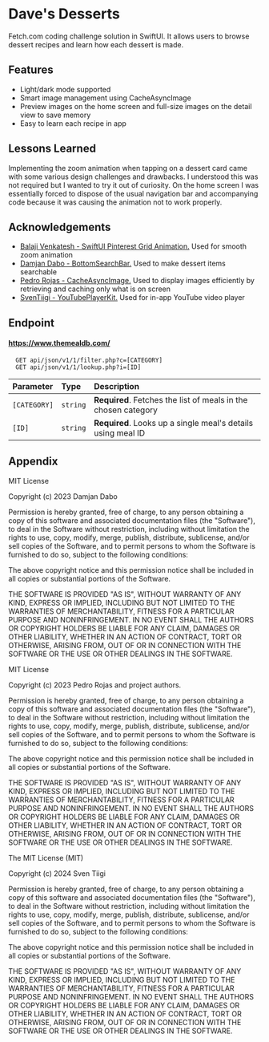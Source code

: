 
# Dave's Desserts

Fetch.com coding challenge solution in SwiftUI. It allows users to browse dessert recipes and learn how each dessert is made.


## Features

- Light/dark mode supported
- Smart image management using CacheAsyncImage
- Preview images on the home screen and full-size images on the detail view to save memory
- Easy to learn each recipe in app


## Lessons Learned

Implementing the zoom animation when tapping on a dessert card came with some various design challenges and drawbacks. I understood this was not required but I wanted to try it out of curiosity. On the home screen I was essentially forced to dispose of the usual navigation bar and accompanying code because it was causing the animation not to work properly.

## Acknowledgements

 - [Balaji Venkatesh - SwiftUI Pinterest Grid Animation.](https://www.youtube.com/watch?v=fBCu7rM5Vkw) Used for smooth zoom animation
 - [Damjan Dabo - BottomSearchBar.](https://github.com/dabodamjan/BottomSearchBar) Used to make dessert items searchable
  - [Pedro Rojas - CacheAsyncImage.](https://www.youtube.com/watch?v=KhGyiOk3Yzk) Used to display images efficiently by retrieving and caching only what is on screen
 - [SvenTiigi - YouTubePlayerKit.](https://github.com/SvenTiigi/YouTubePlayerKit?tab=MIT-1-ov-file) Used for in-app YouTube video player


## Endpoint

#### https://www.themealdb.com/

```http
  GET api/json/v1/1/filter.php?c=[CATEGORY]
  GET api/json/v1/1/lookup.php?i=[ID]
```

| Parameter | Type     | Description                       |
| :-------- | :------- | :-------------------------------- |
| `[CATEGORY]`      | `string` | **Required**. Fetches the list of meals in the chosen category |
 `[ID]`      | `string` | **Required**. Looks up a single meal's details using meal ID|


## Appendix

MIT License

Copyright (c) 2023 Damjan Dabo

Permission is hereby granted, free of charge, to any person obtaining a copy
of this software and associated documentation files (the "Software"), to deal
in the Software without restriction, including without limitation the rights
to use, copy, modify, merge, publish, distribute, sublicense, and/or sell
copies of the Software, and to permit persons to whom the Software is
furnished to do so, subject to the following conditions:

The above copyright notice and this permission notice shall be included in all
copies or substantial portions of the Software.

THE SOFTWARE IS PROVIDED "AS IS", WITHOUT WARRANTY OF ANY KIND, EXPRESS OR
IMPLIED, INCLUDING BUT NOT LIMITED TO THE WARRANTIES OF MERCHANTABILITY,
FITNESS FOR A PARTICULAR PURPOSE AND NONINFRINGEMENT. IN NO EVENT SHALL THE
AUTHORS OR COPYRIGHT HOLDERS BE LIABLE FOR ANY CLAIM, DAMAGES OR OTHER
LIABILITY, WHETHER IN AN ACTION OF CONTRACT, TORT OR OTHERWISE, ARISING FROM,
OUT OF OR IN CONNECTION WITH THE SOFTWARE OR THE USE OR OTHER DEALINGS IN THE
SOFTWARE.

MIT License

Copyright (c) 2023 Pedro Rojas and project authors.

Permission is hereby granted, free of charge, to any person obtaining a copy
of this software and associated documentation files (the "Software"), to deal
in the Software without restriction, including without limitation the rights
to use, copy, modify, merge, publish, distribute, sublicense, and/or sell
copies of the Software, and to permit persons to whom the Software is
furnished to do so, subject to the following conditions:

The above copyright notice and this permission notice shall be included in all
copies or substantial portions of the Software.

THE SOFTWARE IS PROVIDED "AS IS", WITHOUT WARRANTY OF ANY KIND, EXPRESS OR
IMPLIED, INCLUDING BUT NOT LIMITED TO THE WARRANTIES OF MERCHANTABILITY,
FITNESS FOR A PARTICULAR PURPOSE AND NONINFRINGEMENT. IN NO EVENT SHALL THE
AUTHORS OR COPYRIGHT HOLDERS BE LIABLE FOR ANY CLAIM, DAMAGES OR OTHER
LIABILITY, WHETHER IN AN ACTION OF CONTRACT, TORT OR OTHERWISE, ARISING FROM,
OUT OF OR IN CONNECTION WITH THE SOFTWARE OR THE USE OR OTHER DEALINGS IN THE
SOFTWARE.

The MIT License (MIT)

Copyright (c) 2024 Sven Tiigi

Permission is hereby granted, free of charge, to any person obtaining a copy
of this software and associated documentation files (the "Software"), to deal
in the Software without restriction, including without limitation the rights
to use, copy, modify, merge, publish, distribute, sublicense, and/or sell
copies of the Software, and to permit persons to whom the Software is
furnished to do so, subject to the following conditions:

The above copyright notice and this permission notice shall be included in all
copies or substantial portions of the Software.

THE SOFTWARE IS PROVIDED "AS IS", WITHOUT WARRANTY OF ANY KIND, EXPRESS OR
IMPLIED, INCLUDING BUT NOT LIMITED TO THE WARRANTIES OF MERCHANTABILITY,
FITNESS FOR A PARTICULAR PURPOSE AND NONINFRINGEMENT. IN NO EVENT SHALL THE
AUTHORS OR COPYRIGHT HOLDERS BE LIABLE FOR ANY CLAIM, DAMAGES OR OTHER
LIABILITY, WHETHER IN AN ACTION OF CONTRACT, TORT OR OTHERWISE, ARISING FROM,
OUT OF OR IN CONNECTION WITH THE SOFTWARE OR THE USE OR OTHER DEALINGS IN THE
SOFTWARE.
